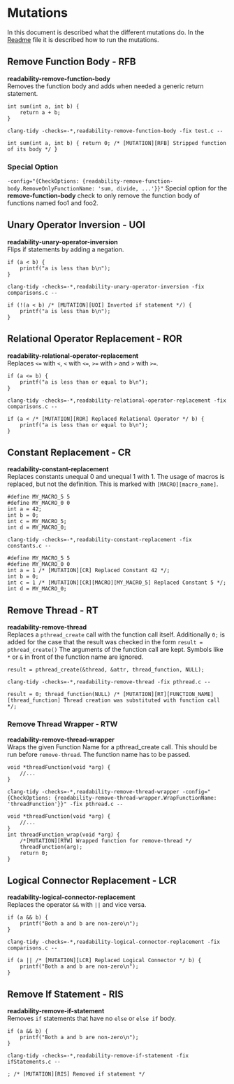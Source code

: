 # Mutations
In this document is described what the different mutations do. In the [Readme](README.md) file it is described how to run the mutations.

## Remove Function Body - RFB
**readability-remove-function-body**<br>
Removes the function body and adds when needed a generic return statement.
```
int sum(int a, int b) {
    return a + b;
}
```
`clang-tidy -checks=-*,readability-remove-function-body -fix test.c --`
```
int sum(int a, int b) { return 0; /* [MUTATION][RFB] Stripped function of its body */ }
```
### Special Option
`-config="{CheckOptions: {readability-remove-function-body.RemoveOnlyFunctionName: 'sum, divide, ...'}}"` Special option for the **remove-function-body** check to only remove the function body of functions named foo1 and foo2.

## Unary Operator Inversion - UOI
**readability-unary-operator-inversion**<br>
Flips if statements by adding a negation.
```
if (a < b) {
    printf("a is less than b\n");
}
```
`clang-tidy -checks=-*,readability-unary-operator-inversion -fix comparisons.c --`
```
if (!(a < b) /* [MUTATION][UOI] Inverted if statement */) {
    printf("a is less than b\n");
}
```

## Relational Operator Replacement - ROR
**readability-relational-operator-replacement**<br>
Replaces `<=` with `<`, `<` with `<=`, `>=` with `>` and `>` with `>=`.
```
if (a <= b) {
    printf("a is less than or equal to b\n");
}
```
`clang-tidy -checks=-*,readability-relational-operator-replacement -fix comparisons.c --`
```
if (a < /* [MUTATION][ROR] Replaced Relational Operator */ b) {
    printf("a is less than or equal to b\n");
}
```

## Constant Replacement - CR
**readability-constant-replacement**<br>
Replaces constants unequal 0 and unequal 1 with 1. The usage of macros is replaced, but not the definition. This is marked with `[MACRO][macro_name]`.
```
#define MY_MACRO_5 5
#define MY_MACRO_0 0
int a = 42;
int b = 0;
int c = MY_MACRO_5;
int d = MY_MACRO_0;
```
`clang-tidy -checks=-*,readability-constant-replacement -fix constants.c --`
```
#define MY_MACRO_5 5
#define MY_MACRO_0 0
int a = 1 /* [MUTATION][CR] Replaced Constant 42 */;
int b = 0;
int c = 1 /* [MUTATION][CR][MACRO][MY_MACRO_5] Replaced Constant 5 */;
int d = MY_MACRO_0;
```

## Remove Thread - RT
**readability-remove-thread**<br>
Replaces a `pthread_create` call with the function call itself. Additionally `0;` is added for the case that the result was checked in the form `result = pthread_create()` The arguments of the function call are kept. Symbols like `*` or `&` in front of the function name are ignored.
```
result = pthread_create(&thread, &attr, thread_function, NULL);
```
`clang-tidy -checks=-*,readability-remove-thread -fix pthread.c --`
```
result = 0; thread_function(NULL) /* [MUTATION][RT][FUNCTION_NAME][thread_function] Thread creation was substituted with function call */;
```

### Remove Thread Wrapper - RTW
**readability-remove-thread-wrapper**<br>
Wraps the given Function Name for a pthread_create call. This should be run before `remove-thread`. The function name has to be passed.
```
void *threadFunction(void *arg) {
    //...
}
```
`clang-tidy -checks=-*,readability-remove-thread-wrapper -config="{CheckOptions: {readability-remove-thread-wrapper.WrapFunctionName: 'threadFunction'}}" -fix pthread.c --`
```
void *threadFunction(void *arg) {
    //...
}
int threadFunction_wrap(void *arg) {
    /*[MUTATION][RTW] Wrapped function for remove-thread */
    threadFunction(arg);
    return 0;
}
```

## Logical Connector Replacement - LCR
**readability-logical-connector-replacement**<br>
Replaces the operator `&&` with `||` and vice versa.
```
if (a && b) {
    printf("Both a and b are non-zero\n");
}
```
`clang-tidy -checks=-*,readability-logical-connector-replacement -fix comparisons.c --`
```
if (a || /* [MUTATION][LCR] Replaced Logical Connector */ b) {
    printf("Both a and b are non-zero\n");
}
```

## Remove If Statement - RIS
**readability-remove-if-statement**<br>
Removes `if` statements that have no `else` or `else if` body.
```
if (a && b) {
    printf("Both a and b are non-zero\n");
}
```
`clang-tidy -checks=-*,readability-remove-if-statement -fix ifStatements.c --`
```
; /* [MUTATION][RIS] Removed if statement */
```